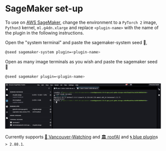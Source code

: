 # SageMaker set-up

To use on [AWS SageMaker](https://aws.amazon.com/sagemaker/), change the environment to a `PyTorch 2` image, `Python3` kernel, `ml.g4dn.xlarge` and replace `<plugin-name>` with the name of the plugin in the following instructions. 

Open the "system terminal" and paste the sagemaker-system seed 🌱,

```bash
@seed sagemaker-system plugin=<plugin-name>
```

Open as many image terminals as you wish and paste the sagemaker seed 🌱

```bash
@seed sagemaker plugin=<plugin-name>
```

![image](./assets/sagemaker.jpg)

Currently supports [🌈 Vancouver-Watching](https://github.com/kamangir/Vancouver-Watching) and [🏛️ roofAI](https://github.com/kamangir/roofAI) and [🌀 blue plugin]()s `> 2.88.1`.